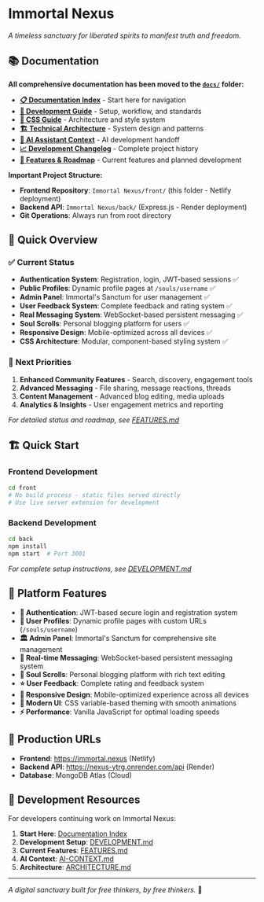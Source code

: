 # Immortal Nexus

*A timeless sanctuary for liberated spirits to manifest truth and freedom.*

## 📚 **Documentation**

**All comprehensive documentation has been moved to the [`docs/`](./docs/) folder:**

- **[📋 Documentation Index](./docs/README.md)** - Start here for navigation
- **[🚀 Development Guide](./docs/DEVELOPMENT.md)** - Setup, workflow, and standards  
- **[🎨 CSS Guide](./docs/CSS-GUIDE.md)** - Architecture and style system
- **[🏗️ Technical Architecture](./docs/ARCHITECTURE.md)** - System design and patterns
- **[🤖 AI Assistant Context](./docs/AI-CONTEXT.md)** - AI development handoff
- **[📈 Development Changelog](./docs/CHANGELOG.md)** - Complete project history
- **[🎯 Features & Roadmap](./docs/FEATURES.md)** - Current features and planned development

**Important Project Structure:**
- **Frontend Repository**: `Immortal Nexus/front/` (this folder - Netlify deployment)
- **Backend API**: `Immortal Nexus/back/` (Express.js - Render deployment)
- **Git Operations**: Always run from root directory

## 🚀 **Quick Overview**

### ✅ **Current Status**
- **Authentication System**: Registration, login, JWT-based sessions ✅
- **Public Profiles**: Dynamic profile pages at `/souls/username` ✅  
- **Admin Panel**: Immortal's Sanctum for user management ✅
- **User Feedback System**: Complete feedback and rating system ✅
- **Real Messaging System**: WebSocket-based persistent messaging ✅  
- **Soul Scrolls**: Personal blogging platform for users ✅
- **Responsive Design**: Mobile-optimized across all devices ✅
- **CSS Architecture**: Modular, component-based styling system ✅

### 🎯 **Next Priorities**
1. **Enhanced Community Features** - Search, discovery, engagement tools
2. **Advanced Messaging** - File sharing, message reactions, threads
3. **Content Management** - Advanced blog editing, media uploads
4. **Analytics & Insights** - User engagement metrics and reporting

*For detailed status and roadmap, see [FEATURES.md](./docs/FEATURES.md)*

## 🏗️ **Quick Start**

### **Frontend Development**
```bash
cd front
# No build process - static files served directly
# Use live server extension for development
```

### **Backend Development** 
```bash
cd back
npm install
npm start  # Port 3001
```

*For complete setup instructions, see [DEVELOPMENT.md](./docs/DEVELOPMENT.md)*

## 🌟 **Platform Features**

- **🔐 Authentication**: JWT-based secure login and registration system
- **👤 User Profiles**: Dynamic profile pages with custom URLs (`/souls/username`)
- **🏛️ Admin Panel**: Immortal's Sanctum for comprehensive site management
- **💬 Real-time Messaging**: WebSocket-based persistent messaging system
- **📝 Soul Scrolls**: Personal blogging platform with rich text editing
- **⭐ User Feedback**: Complete rating and feedback system
- **📱 Responsive Design**: Mobile-optimized experience across all devices
- **🎨 Modern UI**: CSS variable-based theming with smooth animations
- **⚡ Performance**: Vanilla JavaScript for optimal loading speeds

## 🚀 **Production URLs**

- **Frontend**: https://immortal.nexus (Netlify)
- **Backend API**: https://nexus-ytrg.onrender.com/api (Render)  
- **Database**: MongoDB Atlas (Cloud)

## 📖 **Development Resources**

For developers continuing work on Immortal Nexus:

1. **Start Here**: [Documentation Index](./docs/README.md)
2. **Development Setup**: [DEVELOPMENT.md](./docs/DEVELOPMENT.md)
3. **Current Features**: [FEATURES.md](./docs/FEATURES.md)  
4. **AI Context**: [AI-CONTEXT.md](./docs/AI-CONTEXT.md)
5. **Architecture**: [ARCHITECTURE.md](./docs/ARCHITECTURE.md)

---

*A digital sanctuary built for free thinkers, by free thinkers.* 🌟
